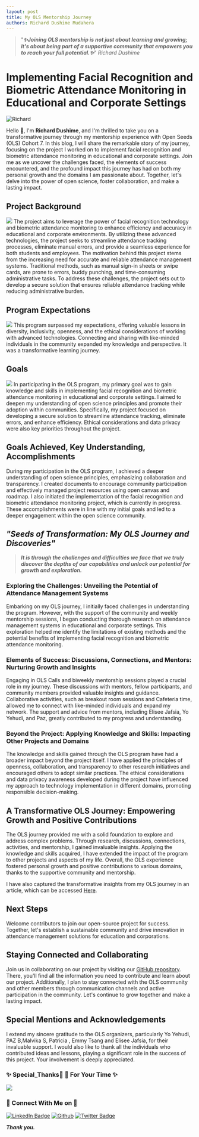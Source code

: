 ```yaml
---
layout: post
title: My OLS Mentorship Journey 
authors: Richard Dushime Mudahera 
---
```

> "***✨Joining OLS mentorship is not just about learning and growing; it's about being part of a supportive community that empowers you to reach your full potential.✨***"
>  *Richard Dushime*


# Implementing Facial Recognition and Biometric Attendance Monitoring in Educational and Corporate Settings
![Richard](https://drive.google.com/uc?id=103Sq7VKmF_0hbVLNaG1peviF6mOlevdU)

Hello 👋, I'm **Richard Dushime**, and I'm thrilled to take you on a transformative journey through my mentorship experience with Open Seeds (OLS) Cohort 7. In this blog, I will share the remarkable story of my journey, focusing on the project I worked on to implement facial recognition and biometric attendance monitoring in educational and corporate settings. Join me as we uncover the challenges faced, the elements of success encountered, and the profound impact this journey has had on both my personal growth and the domains I am passionate about. Together, let's delve into the power of open science, foster collaboration, and make a lasting impact.

## **Project Background**
![](https://drive.google.com/uc?id=18T9Yq9MxduQQDlc9jUzVE_k5yK_IpFyX)
The project aims to leverage the power of facial recognition technology and biometric attendance monitoring to enhance efficiency and accuracy in educational and corporate environments. By utilizing these advanced technologies, the project seeks to streamline attendance tracking processes, eliminate manual errors, and provide a seamless experience for both students and employees. The motivation behind this project stems from the increasing need for accurate and reliable attendance management systems. Traditional methods, such as manual sign-in sheets or swipe cards, are prone to errors, buddy punching, and time-consuming administrative tasks. To address these challenges, the project sets out to develop a secure solution that ensures reliable attendance tracking while reducing administrative burden.

## **Program Expectations**
![](https://drive.google.com/uc?id=1W-LDeic-k_6mMx4Tj31OiE3hiSIQd3qP)
This program surpassed my expectations, offering valuable lessons in diversity, inclusivity, openness, and the ethical considerations of working with advanced technologies. Connecting and sharing with like-minded individuals in the community expanded my knowledge and perspective. It was a transformative learning journey.

## **Goals**
![](https://drive.google.com/uc?id=1bk8kxs6CGkS9ac8s3KHK9jydAn9ZGQSr)
In participating in the OLS program, my primary goal was to gain knowledge and skills in implementing facial recognition and biometric attendance monitoring in educational and corporate settings. I aimed to deepen my understanding of open science principles and promote their adoption within communities. Specifically, my project focused on developing a secure solution to streamline attendance tracking, eliminate errors, and enhance efficiency. Ethical considerations and data privacy were also key priorities throughout the project.

## **Goals Achieved, Key Understanding, Accomplishments**

During my participation in the OLS program, I achieved a deeper understanding of open science principles, emphasizing collaboration and transparency. I created documents to encourage community participation and effectively managed project resources using open canvas and roadmap. I also initiated the implementation of the facial recognition and biometric attendance monitoring project, which is currently in progress. These accomplishments were in line with my initial goals and led to a deeper engagement within the open science community.

## ***"Seeds of Transformation: My OLS Journey and Discoveries"***

>***It is through the challenges and difficulties we face that we truly discover the depths of our capabilities and unlock our potential for growth and exploration.***

### **Exploring the Challenges: Unveiling the Potential of Attendance Management Systems**

Embarking on my OLS journey, I initially faced challenges in understanding the program. However, with the support of the community and weekly mentorship sessions, I began conducting thorough research on attendance management systems in educational and corporate settings. This exploration helped me identify the limitations of existing methods and the potential benefits of implementing facial recognition and biometric attendance monitoring.

### **Elements of Success: Discussions, Connections, and Mentors: Nurturing Growth and Insights**

Engaging in OLS Calls and biweekly mentorship sessions played a crucial role in my journey. These discussions with mentors, fellow participants, and community members provided valuable insights and guidance. Collaborative activities, such as breakout room sessions and Cafeteria time, allowed me to connect with like-minded individuals and expand my network. The support and advice from mentors, including Elisee Jafsia, Yo Yehudi, and Paz, greatly contributed to my progress and understanding.

### **Beyond the Project: Applying Knowledge and Skills: Impacting Other Projects and Domains**

The knowledge and skills gained through the OLS program have had a broader impact beyond the project itself. I have applied the principles of openness, collaboration, and transparency to other research initiatives and encouraged others to adopt similar practices. The ethical considerations and data privacy awareness developed during the project have influenced my approach to technology implementation in different domains, promoting responsible decision-making.

## **A Transformative OLS Journey: Empowering Growth and Positive Contributions**

The OLS journey provided me with a solid foundation to explore and address complex problems. Through research, discussions, connections, activities, and mentorship, I gained invaluable insights. Applying the knowledge and skills acquired, I have extended the impact of the program to other projects and aspects of my life. Overall, the OLS experience fostered personal growth and positive contributions to various domains, thanks to the supportive community and mentorship.

I have also captured the transformative insights from my OLS journey in an article, which can be accessed [Here](https://www.linkedin.com/pulse/transformative-insights-my-journey-through-ols-program-richard/).

## **Next Steps**

Welcome contributors to join our open-source project for success. Together, let's establish a sustainable community and drive innovation in attendance management solutions for education and corporations.

## **Staying Connected and Collaborating**

Join us in collaborating on our project by visiting our [GitHub repository](https://github.com/richarddushime/Implementing-Facial-Recognition-and-Biometric-Attendance-Monitoring-in-Educational-and-Corporate-Set). There, you'll find all the information you need to contribute and learn about our project. Additionally, I plan to stay connected with the OLS community and other members through communication channels and active participation in the community. Let's continue to grow together and make a lasting impact.

## Special Mentions and Acknowledgements

I extend my sincere gratitude to the OLS organizers, particularly Yo Yehudi, PAZ B,Malvika S, Patricia , Emmy Tsang and Elisee Jafsia, for their invaluable support. I would also like to thank all the individuals who contributed ideas and lessons, playing a significant role in the success of this project. Your involvement is deeply appreciated.

### ✨ Special_Thanks🌱 🌱 For Your Time ✨ 
![](https://drive.google.com/uc?id=1FlxDoDya2lR1GLbBApPE6x4hm5NB0w19)
<h3 align="left">👯 Connect With Me on 👯</h3>

[![LinkedIn Badge](https://img.shields.io/badge/LinkedIn-Profile-informational?style=flat&logo=linkedin&logoColor=white&color=blue)](https://www.linkedin.com/in/richard-dushime/)
[![Github](https://camo.githubusercontent.com/cca71357fe98ec5f8cd6ebab9044ad2901f4b64ebda379ac81608ed9f1caa1a0/68747470733a2f2f696d672e736869656c64732e696f2f7374617469632f76313f7374796c653d666f722d7468652d6261646765266d6573736167653d47697448756226636f6c6f723d313831373137266c6f676f3d476974487562266c6f676f436f6c6f723d464646464646266c6162656c3d)](http://github.com/richarddushime)
[![Twitter Badge](https://img.shields.io/badge/Twitter-Profile-informational?style=flat&logo=twitter&logoColor=white&color=blue)](https://twitter.com/RichardDushime)



***Thank you.***


